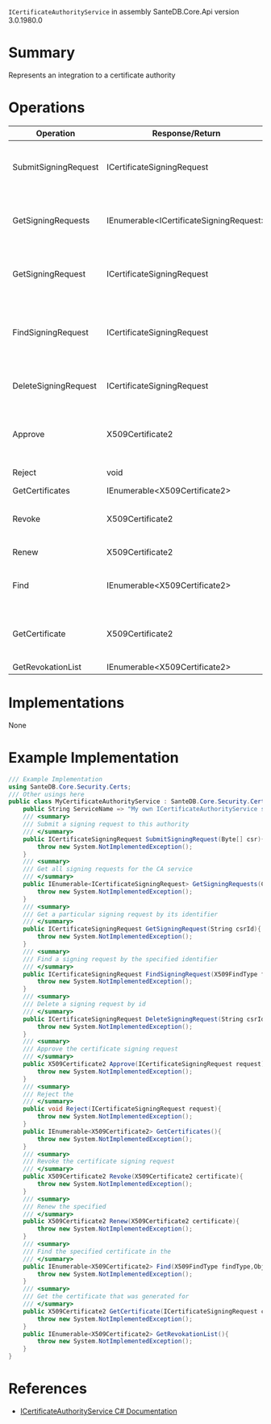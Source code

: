 `ICertificateAuthorityService` in assembly SanteDB.Core.Api version 3.0.1980.0

# Summary
Represents an integration to a certificate authority

# Operations

|Operation|Response/Return|Input/Parameter|Description|
|-|-|-|-|
|SubmitSigningRequest|ICertificateSigningRequest|*Byte[]* **csr**|Submit a signing request to this authority|
|GetSigningRequests|IEnumerable&lt;ICertificateSigningRequest>|*CertificateSigningRequestStatus* **status**|Get all signing requests for the CA service|
|GetSigningRequest|ICertificateSigningRequest|*String* **csrId**|Get a particular signing request by its identifier|
|FindSigningRequest|ICertificateSigningRequest|*X509FindType* **findType**<br/>*Object* **value**|Find a signing request by the specified identifier|
|DeleteSigningRequest|ICertificateSigningRequest|*String* **csrId**|Delete a signing request by id|
|Approve|X509Certificate2|*ICertificateSigningRequest* **request**|Approve the certificate signing request|
|Reject|void|*ICertificateSigningRequest* **request**|Reject the|
|GetCertificates|IEnumerable&lt;X509Certificate2>|*none*|TODO|
|Revoke|X509Certificate2|*X509Certificate2* **certificate**|Revoke the certificate signing request|
|Renew|X509Certificate2|*X509Certificate2* **certificate**|Renew the specified|
|Find|IEnumerable&lt;X509Certificate2>|*X509FindType* **findType**<br/>*Object* **findValue**|Find the specified certificate in the|
|GetCertificate|X509Certificate2|*ICertificateSigningRequest* **certRequest**|Get the certificate that was generated for|
|GetRevokationList|IEnumerable&lt;X509Certificate2>|*none*|TODO|

# Implementations

None

# Example Implementation
```csharp
/// Example Implementation
using SanteDB.Core.Security.Certs;
/// Other usings here
public class MyCertificateAuthorityService : SanteDB.Core.Security.Certs.ICertificateAuthorityService { 
	public String ServiceName => "My own ICertificateAuthorityService service";
	/// <summary>
	/// Submit a signing request to this authority
	/// </summary>
	public ICertificateSigningRequest SubmitSigningRequest(Byte[] csr){
		throw new System.NotImplementedException();
	}
	/// <summary>
	/// Get all signing requests for the CA service
	/// </summary>
	public IEnumerable<ICertificateSigningRequest> GetSigningRequests(CertificateSigningRequestStatus status){
		throw new System.NotImplementedException();
	}
	/// <summary>
	/// Get a particular signing request by its identifier
	/// </summary>
	public ICertificateSigningRequest GetSigningRequest(String csrId){
		throw new System.NotImplementedException();
	}
	/// <summary>
	/// Find a signing request by the specified identifier
	/// </summary>
	public ICertificateSigningRequest FindSigningRequest(X509FindType findType,Object value){
		throw new System.NotImplementedException();
	}
	/// <summary>
	/// Delete a signing request by id
	/// </summary>
	public ICertificateSigningRequest DeleteSigningRequest(String csrId){
		throw new System.NotImplementedException();
	}
	/// <summary>
	/// Approve the certificate signing request
	/// </summary>
	public X509Certificate2 Approve(ICertificateSigningRequest request){
		throw new System.NotImplementedException();
	}
	/// <summary>
	/// Reject the
	/// </summary>
	public void Reject(ICertificateSigningRequest request){
		throw new System.NotImplementedException();
	}
	public IEnumerable<X509Certificate2> GetCertificates(){
		throw new System.NotImplementedException();
	}
	/// <summary>
	/// Revoke the certificate signing request
	/// </summary>
	public X509Certificate2 Revoke(X509Certificate2 certificate){
		throw new System.NotImplementedException();
	}
	/// <summary>
	/// Renew the specified
	/// </summary>
	public X509Certificate2 Renew(X509Certificate2 certificate){
		throw new System.NotImplementedException();
	}
	/// <summary>
	/// Find the specified certificate in the
	/// </summary>
	public IEnumerable<X509Certificate2> Find(X509FindType findType,Object findValue){
		throw new System.NotImplementedException();
	}
	/// <summary>
	/// Get the certificate that was generated for
	/// </summary>
	public X509Certificate2 GetCertificate(ICertificateSigningRequest certRequest){
		throw new System.NotImplementedException();
	}
	public IEnumerable<X509Certificate2> GetRevokationList(){
		throw new System.NotImplementedException();
	}
}
```

# References

* [ICertificateAuthorityService C# Documentation](http://santesuite.org/assets/doc/net/html/T_SanteDB_Core_Security_Certs_ICertificateAuthorityService.htm)
